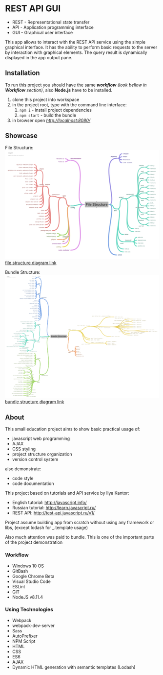 # REST API GUI

* REST - Representational state transfer
* API - Application programming interface
* GUI - Graphical user interface

This app allows to interact with the REST API service using the simple graphical interface. It has the ability to perform basic requests to the server by interaction with graphical elements. The query result is dynamically displayed in the app output pane.

## Installation

To run this project you should have the same **_workflow_** *(look bellow in **Workflow** section)*, also **Node.js** have to be installed.

1. clone this project into workspace
2. in the project root, type with the command line interface:
   1. `npm i` - install project dependencies
   2. `npm start` - build the bundle
3. in browser open *<http://localhost:8080/>*

## Showcase

File Structure:
![alt text](./File_Structure.png)
[file structure diagram link](https://coggle.it/diagram/W4kDe-GhIs7jnfWd/t/file-structure/5777bbf249c96efe462f680be0b307af2d8d5e6943fa035353694aed858d8513)

Bundle Structure:
![alt text](./Bundle_Structure.png)
[bundle structure diagram link](https://coggle.it/diagram/W4kaGOGhIlNWnlHS/t/bundle-structure/1e3c155cc2d9d901d7178086240c22902a36ae8e8f59d3ecad042766d35dcedd)


## About

This small education project aims to show basic practical usage of:

* javascript web programming
* AJAX
* CSS styling
* project structure organization
* version control system

also demonstrate:

* code style
* code documentation

This project based on tutorials and API service by Ilya Kantor:

* English tutorial: <http://javascript.info/>
* Russian tutorial: <http://learn.javascript.ru/>
* REST API: <http://test-api.javascript.ru/v1/>

Project assume building app from scratch without using any framework or libs, (except lodash for _.template usage)

Also much attention was paid to bundle. This is one of the important parts of the project demonstration

### Workflow

* Windows 10 OS
* GitBash
* Google Chrome Beta
* Visual Studio Code
* ESLint
* GIT
* NodeJS v8.11.4

### Using Technologies

* Webpack
* webpack-dev-server
* Sass
* AutoPrefixer
* NPM Script
* HTML
* CSS
* ES6
* AJAX
* Dynamic HTML generation with semantic templates (Lodash)